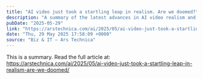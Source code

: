 ```yaml
---
title: "AI video just took a startling leap in realism. Are we doomed?"
description: "A summary of the latest advances in AI video realism and their implications."
pubDate: "2025-05-29"
link: "https://arstechnica.com/ai/2025/05/ai-video-just-took-a-startling-leap-in-realism-are-we-doomed/"
date: "Thu, 29 May 2025 17:58:09 +0000"
source: "Biz & IT – Ars Technica"
---
```


This is a summary. Read the full article at: https://arstechnica.com/ai/2025/05/ai-video-just-took-a-startling-leap-in-realism-are-we-doomed/